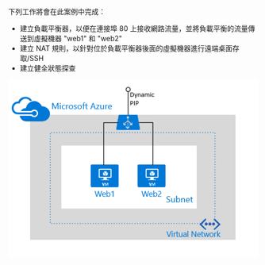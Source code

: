 下列工作將會在此案例中完成：

* 建立負載平衡器，以便在連接埠 80 上接收網路流量，並將負載平衡的流量傳送到虛擬機器 "web1" 和 "web2"
* 建立 NAT 規則，以針對位於負載平衡器後面的虛擬機器進行遠端桌面存取/SSH
* 建立健全狀態探查

![負載平衡器案例](./media/load-balancer-get-started-internet-scenario-include/scenario-classic.png)

<!---HONumber=AcomDC_0914_2016-->